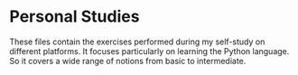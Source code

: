 # Personal Studies

These files contain the exercises performed during my self-study on different platforms. 
It focuses particularly on learning the Python language. So it covers a wide range of notions from basic to intermediate. 

